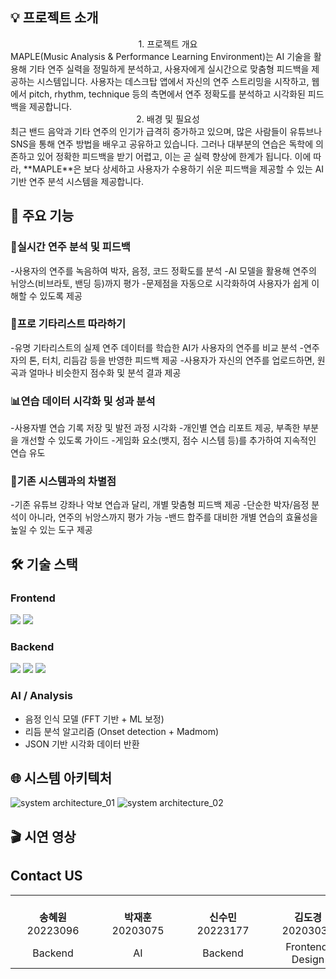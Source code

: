## 💡 프로젝트 소개
<div align="center">
1. 프로젝트 개요
</div>
   MAPLE(Music Analysis & Performance Learning Environment)는 AI 기술을 활용해 기타 연주 실력을 정밀하게 분석하고, 사용자에게 실시간으로 맞춤형 피드백을 제공하는 시스템입니다. 사용자는 데스크탑 앱에서 자신의 연주 스트리밍을 시작하고, 웹에서 pitch, rhythm, technique 등의 측면에서 연주 정확도를 분석하고 시각화된 피드백을 제공합니다.
<div align="center">
2. 배경 및 필요성
</div>
   최근 밴드 음악과 기타 연주의 인기가 급격히 증가하고 있으며, 많은 사람들이 유튜브나 SNS을 통해 연주 방법을 배우고 공유하고 있습니다. 그러나 대부분의 연습은 독학에 의존하고 있어 정확한 피드백을 받기 어렵고, 이는 곧 실력 향상에 한계가 됩니다. 이에 따라, **MAPLE**은 보다 상세하고 사용자가 수용하기 쉬운 피드백을 제공할 수 있는 AI 기반 연주 분석 시스템을 제공합니다.

## 🦾 주요 기능
### 🎵실시간 연주 분석 및 피드백
-사용자의 연주를 녹음하여 박자, 음정, 코드 정확도를 분석
-AI 모델을 활용해 연주의 뉘앙스(비브라토, 밴딩 등)까지 평가
-문제점을 자동으로 시각화하여 사용자가 쉽게 이해할 수 있도록 제공

### 🎸프로 기타리스트 따라하기
-유명 기타리스트의 실제 연주 데이터를 학습한 AI가 사용자의 연주를 비교 분석
-연주자의 톤, 터치, 리듬감 등을 반영한 피드백 제공
-사용자가 자신의 연주를 업로드하면, 원곡과 얼마나 비슷한지 점수화 및 분석 결과 제공

### 📊연습 데이터 시각화 및 성과 분석
-사용자별 연습 기록 저장 및 발전 과정 시각화
-개인별 연습 리포트 제공, 부족한 부분을 개선할 수 있도록 가이드
-게임화 요소(뱃지, 점수 시스템 등)를 추가하여 지속적인 연습 유도

### 🚀기존 시스템과의 차별점
-기존 유튜브 강좌나 악보 연습과 달리, 개별 맞춤형 피드백 제공
-단순한 박자/음정 분석이 아니라, 연주의 뉘앙스까지 평가 가능
-밴드 합주를 대비한 개별 연습의 효율성을 높일 수 있는 도구 제공

## 🛠 기술 스택

### Frontend
<img src="https://img.shields.io/badge/react-%2320232a.svg?style=for-the-badge&logo=react&logoColor=%2361DAFB"/>
<img src="https://img.shields.io/badge/tailwindcss-%2338B2AC.svg?style=for-the-badge&logo=tailwind-css&logoColor=white"/>

### Backend
<img src="https://img.shields.io/badge/python-3670A0?style=for-the-badge&logo=python&logoColor=ffdd54"/>
<img src="https://img.shields.io/badge/FastAPI-005571?style=for-the-badge&logo=fastapi"/>
<img src="https://img.shields.io/badge/firebase-%23039BE5.svg?style=for-the-badge&logo=firebase"/>


### AI / Analysis
- 음정 인식 모델 (FFT 기반 + ML 보정)
- 리듬 분석 알고리즘 (Onset detection + Madmom)
- JSON 기반 시각화 데이터 반환

## 🌐 시스템 아키텍처
![system architecture_01](https://github.com/kookmin-sw/capstone-2025-05/assets/67200721/badc0378-e521-4f8b-9da3-b21fbdcb1cdf)
![system architecture_02](https://github.com/kookmin-sw/capstone-2025-05/assets/67200721/97829a51-8f23-463e-ae51-dba16b09be13)

## 🎬 시연 영상

## Contact US
<table>
  <tr align="center">
    <td style="min-width: 120px;">
      <br />
      <b>송혜원</b><br />
      20223096
    </td>
    <td style="min-width: 120px;">
      <br />
      <b>박재훈</b><br />
      20203075
    </td>
    <td style="min-width: 120px;">
      <br />
      <b>신수민</b><br />
      20223177
    </td>
    <td style="min-width: 120px;">
      <br />
      <b>김도경</b><br />
      20203034
    </td>
    <td style="min-width: 120px;">
      <br />
      <b>박지민</b><br />
      20223079
    </td>
    <td style="min-width: 120px;">
      <br />
      <b>이정윤</b><br />
      20223124
    </td>
  </tr>
  <tr align="center">
    <td>Backend</td>
    <td>AI</td>
    <td>Backend</td>
    <td>Frontend, Design</td>
    <td>Frontend, Design</td>
    <td>Frontend, Design</td>
  </tr>
</table>
